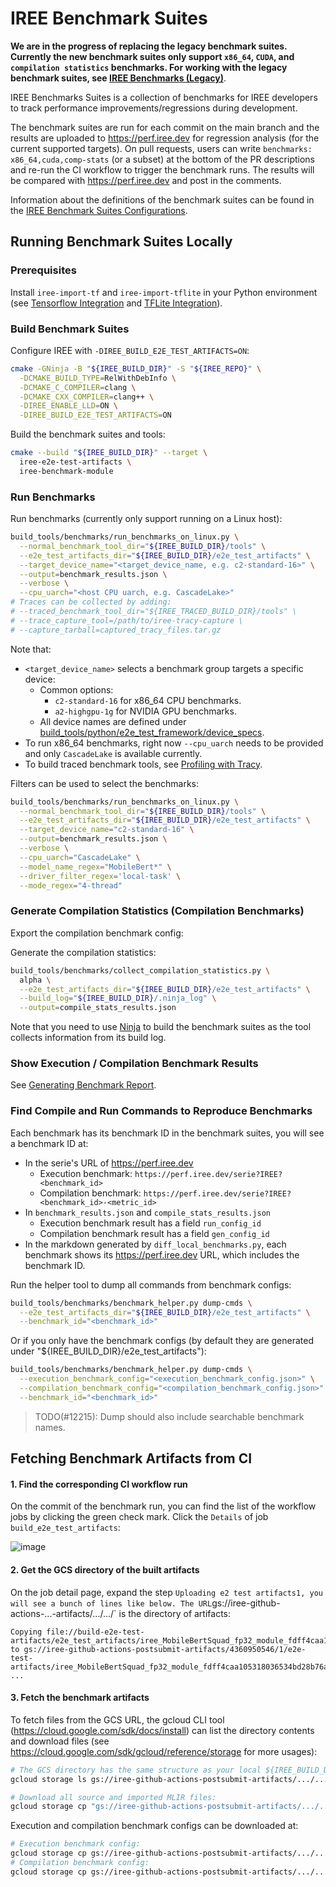 # IREE Benchmark Suites

**We are in the progress of replacing the legacy benchmark suites. Currently the
new benchmark suites only support `x86_64`, `CUDA`, and `compilation statistics`
benchmarks. For working with the legacy benchmark suites, see
[IREE Benchmarks (Legacy)](/benchmarks/README.md)**.

IREE Benchmarks Suites is a collection of benchmarks for IREE developers to
track performance improvements/regressions during development.

The benchmark suites are run for each commit on the main branch and the results
are uploaded to https://perf.iree.dev for regression analysis (for the current
supported targets). On pull requests, users can write `benchmarks:
x86_64,cuda,comp-stats` (or a subset) at the bottom of the PR descriptions and
re-run the CI workflow to trigger the benchmark runs. The results will be
compared with https://perf.iree.dev and post in the comments.

Information about the definitions of the benchmark suites can be found in the
[IREE Benchmark Suites Configurations](/build_tools/python/benchmark_suites/iree/README.md).

## Running Benchmark Suites Locally

### Prerequisites

Install `iree-import-tf` and `iree-import-tflite` in your Python environment
(see
[Tensorflow Integration](https://openxla.github.io/iree/getting-started/tensorflow/)
and
[TFLite Integration](https://openxla.github.io/iree/getting-started/tflite/)).

### Build Benchmark Suites

Configure IREE with `-DIREE_BUILD_E2E_TEST_ARTIFACTS=ON`:

```sh
cmake -GNinja -B "${IREE_BUILD_DIR}" -S "${IREE_REPO}" \
  -DCMAKE_BUILD_TYPE=RelWithDebInfo \
  -DCMAKE_C_COMPILER=clang \
  -DCMAKE_CXX_COMPILER=clang++ \
  -DIREE_ENABLE_LLD=ON \
  -DIREE_BUILD_E2E_TEST_ARTIFACTS=ON
```

Build the benchmark suites and tools:

```sh
cmake --build "${IREE_BUILD_DIR}" --target \
  iree-e2e-test-artifacts \
  iree-benchmark-module
```

### Run Benchmarks

Run benchmarks (currently only support running on a Linux host):

```sh
build_tools/benchmarks/run_benchmarks_on_linux.py \
  --normal_benchmark_tool_dir="${IREE_BUILD_DIR}/tools" \
  --e2e_test_artifacts_dir="${IREE_BUILD_DIR}/e2e_test_artifacts" \
  --target_device_name="<target_device_name, e.g. c2-standard-16>" \
  --output=benchmark_results.json \
  --verbose \
  --cpu_uarch="<host CPU uarch, e.g. CascadeLake>"
# Traces can be collected by adding:
# --traced_benchmark_tool_dir="${IREE_TRACED_BUILD_DIR}/tools" \
# --trace_capture_tool=/path/to/iree-tracy-capture \
# --capture_tarball=captured_tracy_files.tar.gz
```

Note that:

-   `<target_device_name>` selects a benchmark group targets a specific device:
    -   Common options:
        -   `c2-standard-16` for x86_64 CPU benchmarks.
        -   `a2-highgpu-1g` for NVIDIA GPU benchmarks.
    -   All device names are defined under
        [build_tools/python/e2e_test_framework/device_specs](/build_tools/python/e2e_test_framework/device_specs).
-   To run x86_64 benchmarks, right now `--cpu_uarch` needs to be provided and
    only `CascadeLake` is available currently.
-   To build traced benchmark tools, see
    [Profiling with Tracy](/docs/developers/developing_iree/profiling_with_tracy.md).

Filters can be used to select the benchmarks:

```sh
build_tools/benchmarks/run_benchmarks_on_linux.py \
  --normal_benchmark_tool_dir="${IREE_BUILD_DIR}/tools" \
  --e2e_test_artifacts_dir="${IREE_BUILD_DIR}/e2e_test_artifacts" \
  --target_device_name="c2-standard-16" \
  --output=benchmark_results.json \
  --verbose \
  --cpu_uarch="CascadeLake" \
  --model_name_regex="MobileBert*" \
  --driver_filter_regex='local-task' \
  --mode_regex="4-thread"
```

### Generate Compilation Statistics (Compilation Benchmarks)

Export the compilation benchmark config:

Generate the compilation statistics:

```sh
build_tools/benchmarks/collect_compilation_statistics.py \
  alpha \
  --e2e_test_artifacts_dir="${IREE_BUILD_DIR}/e2e_test_artifacts" \
  --build_log="${IREE_BUILD_DIR}/.ninja_log" \
  --output=compile_stats_results.json
```

Note that you need to use [Ninja](https://ninja-build.org/) to build the
benchmark suites as the tool collects information from its build log.

### Show Execution / Compilation Benchmark Results

See
[Generating Benchmark Report](/build_tools/benchmarks/README.md#generating-benchmark-report).

### Find Compile and Run Commands to Reproduce Benchmarks

Each benchmark has its benchmark ID in the benchmark suites, you will see a
benchmark ID at:

-   In the serie's URL of https://perf.iree.dev
    -   Execution benchmark: `https://perf.iree.dev/serie?IREE?<benchmark_id>`
    -   Compilation benchmark:
        `https://perf.iree.dev/serie?IREE?<benchmark_id>-<metric_id>`
-   In `benchmark_results.json` and `compile_stats_results.json`
    -   Execution benchmark result has a field `run_config_id`
    -   Compilation benchmark result has a field `gen_config_id`
-   In the markdown generated by `diff_local_benchmarks.py`, each benchmark
    shows its https://perf.iree.dev URL, which includes the benchmark ID.

Run the helper tool to dump all commands from benchmark configs:

```sh
build_tools/benchmarks/benchmark_helper.py dump-cmds \
  --e2e_test_artifacts_dir="${IREE_BUILD_DIR}/e2e_test_artifacts" \
  --benchmark_id="<benchmark_id>"
```

Or if you only have the benchmark configs (by default they are generated under
"${IREE_BUILD_DIR}/e2e_test_artifacts"):

```sh
build_tools/benchmarks/benchmark_helper.py dump-cmds \
  --execution_benchmark_config="<execution_benchmark_config.json>" \
  --compilation_benchmark_config="<compilation_benchmark_config.json>" \
  --benchmark_id="<benchmark_id>"
```

> TODO(#12215): Dump should also include searchable benchmark names.

## Fetching Benchmark Artifacts from CI

#### 1. Find the corresponding CI workflow run

On the commit of the benchmark run, you can find the list of the workflow jobs
by clicking the green check mark. Click the `Details` of job
`build_e2e_test_artifacts`:

![image](https://user-images.githubusercontent.com/2104162/223781032-c22e2922-2bd7-422d-abc2-d6ef0d31b0f8.png)

#### 2. Get the GCS directory of the built artifacts

On the job detail page, expand the step `Uploading e2 test artifacts1, you will
see a bunch of lines like below. The
URL`gs://iree-github-actions-...-artifacts/.../.../` is the directory of
artifacts:

```
Copying file://build-e2e-test-artifacts/e2e_test_artifacts/iree_MobileBertSquad_fp32_module_fdff4caa105318036534bd28b76a6fe34e6e2412752c1a000f50fafe7f01ef07/module.vmfb to gs://iree-github-actions-postsubmit-artifacts/4360950546/1/e2e-test-artifacts/iree_MobileBertSquad_fp32_module_fdff4caa105318036534bd28b76a6fe34e6e2412752c1a000f50fafe7f01ef07/module.vmfb
...
```

#### 3. Fetch the benchmark artifacts

To fetch files from the GCS URL, the gcloud CLI tool
(https://cloud.google.com/sdk/docs/install) can list the directory contents and
download files (see https://cloud.google.com/sdk/gcloud/reference/storage for
more usages):

```sh
# The GCS directory has the same structure as your local ${IREE_BUILD_DIR}/e2e_test_artifacts.
gcloud storage ls gs://iree-github-actions-postsubmit-artifacts/.../.../e2e-test-artifacts

# Download all source and imported MLIR files:
gcloud storage cp "gs://iree-github-actions-postsubmit-artifacts/.../.../e2e-test-artifacts/*.mlir" "<target_dir>"
```

Execution and compilation benchmark configs can be downloaded at:

```sh
# Execution benchmark config:
gcloud storage cp gs://iree-github-actions-postsubmit-artifacts/.../.../e2e-test-artifacts/execution_benchmark_config.json .
# Compilation benchmark config:
gcloud storage cp gs://iree-github-actions-postsubmit-artifacts/.../.../e2e-test-artifacts/compilation_benchmark_config.json .
```

